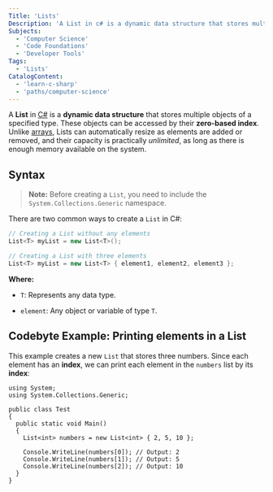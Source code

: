 ```yaml
---
Title: 'Lists'
Description: 'A List in c# is a dynamic data structure that stores multiple objects of a specified type.'
Subjects:
  - 'Computer Science'
  - 'Code Foundations'
  - 'Developer Tools'
Tags:
  - 'Lists'
CatalogContent:
  - 'learn-c-sharp'
  - 'paths/computer-science'
---
```


A **List** in [C#](https://www.codecademy.com/resources/docs/c-sharp) is a **dynamic data structure** that stores multiple objects of a specified type. These objects can be accessed by their **zero-based index**. Unlike [arrays](https://www.codecademy.com/resources/docs/c-sharp/arrays), Lists can automatically resize as elements are added or removed, and their capacity is practically _unlimited_, as long as there is enough memory available on the system.

## Syntax

> **Note:** Before creating a `List`, you need to include the `System.Collections.Generic` namespace.

There are two common ways to create a `List` in C#:

```csharp
// Creating a List without any elements
List<T> myList = new List<T>();

// Creating a List with three elements
List<T> myList = new List<T> { element1, element2, element3 };
```

**Where:**

- `T`: Represents any data type.

- `element`: Any object or variable of type `T`.

## Codebyte Example: Printing elements in a List

This example creates a new `List` that stores three numbers. Since each element has an **index**, we can print each element in the `numbers` list by its **index**:

```codebyte/csharp
using System;
using System.Collections.Generic;

public class Test
{
  public static void Main()
  {
    List<int> numbers = new List<int> { 2, 5, 10 };

    Console.WriteLine(numbers[0]); // Output: 2
    Console.WriteLine(numbers[1]); // Output: 5
    Console.WriteLine(numbers[2]); // Output: 10
  }
}
```
